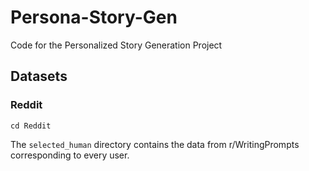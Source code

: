 # Persona-Story-Gen

Code for the Personalized Story Generation Project

## Datasets

### Reddit
```
cd Reddit
```

The ```selected_human``` directory contains the data from r/WritingPrompts corresponding to every user.